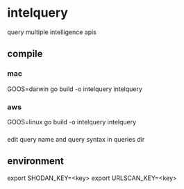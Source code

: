 # intelquery
query multiple intelligence apis

## compile

### mac

GOOS=darwin go build -o intelquery intelquery

### aws

GOOS=linux go build -o intelquery intelquery

###

edit query name and query syntax in queries dir

## environment

export SHODAN_KEY=\<key>
export URLSCAN_KEY=\<key>
